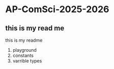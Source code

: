 # AP-ComSci-2025-2026
## this is my read me
this is my readme 

1. playground
2. constants
3. varrible types
